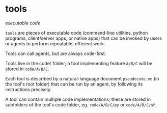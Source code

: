 # tools
*executable code*

`tools` are pieces of executable code (command-line utilities, python programs, client/server apps, or native apps) that can be invoked by users or agents to perform repeatable, efficient work.

Tools can call agents, but are always code-first.

Tools live in the code/ folder; a tool implementing feature `A/B/C` will be stored in `code/A/B/C`.

Each tool is described by a natural-language document `pseudocode.md` (in the tool's root folder) that can be run by an agent, by following its instructions precisely.

A tool can contain multiple code implementations; these are stored in subfolders of the tool's code folder, eg. `code/A/B/C/py` or `code/A/B/C/sh`. 
